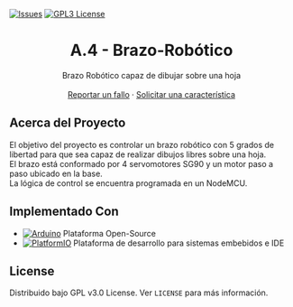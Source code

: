 <!-- PROJECT SHIELDS -->
[![Issues][issues-shield]][issues-url]
[![GPL3 License][license-shield]][license-url]

<div align="center">

  <h1 align="center">A.4 - Brazo-Robótico</h1>

  <p align="center">
    Brazo Robótico capaz de dibujar sobre una hoja
    <br />
    <br />
    <a href="https://github.com/tpII/2022-A.4-Brazo-Robotico/issues">Reportar un fallo</a>
    ·
    <a href="https://github.com/tpII/2022-A.4-Brazo-Robotico/issues">Solicitar una característica</a>
  </p>
</div>

## Acerca del Proyecto
El objetivo del proyecto es controlar un brazo robótico con 5 grados de libertad para que sea capaz de realizar dibujos libres sobre una hoja.<br>
El brazo está conformado por 4 servomotores SG90 y un motor paso a paso ubicado en la base.<br>
La lógica de control se encuentra programada en un NodeMCU.

## Implementado Con
* [![Arduino][arduino]][Arduino-url] Plataforma Open-Source
* [![PlatformIO][platformio]][PlatformIO-url] Plataforma de desarrollo para sistemas embebidos e IDE

<!-- LICENSE -->
## License
Distribuido bajo GPL v3.0 License. Ver `LICENSE` para más información.

<!-- MARKDOWN LINKS & IMAGES -->
[issues-url]: https://github.com/tpII/2022-A.4-Brazo-Robotico/issues
[issues-shield]: https://img.shields.io/github/issues/tpII/2022-A.4-Brazo-Robotico?style=for-the-badge
[license-url]: https://github.com/tpII/2022-A.4-Brazo-Robotico/blob/master/LICENSE
[license-shield]: https://img.shields.io/github/license/tpII/2022-A.4-Brazo-Robotico?style=for-the-badge
[arduino]: https://img.shields.io/badge/arduino-20232A?style=flat-square&logo=arduino&logoColor=61DAFB
[Arduino-url]: https://www.arduino.cc/
[platformio]: https://img.shields.io/badge/PlatformIO-20232A?style=flat-square
[PlatformIO-url]: https://platformio.org/
